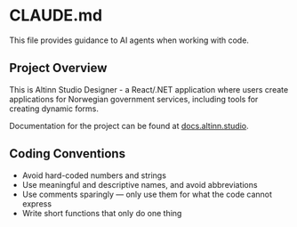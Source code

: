 # CLAUDE.md

This file provides guidance to AI agents when working with code.

## Project Overview

This is Altinn Studio Designer - a React/.NET application where users create applications for Norwegian government services, including tools for creating dynamic forms.

Documentation for the project can be found at [docs.altinn.studio](https://docs.altinn.studio/).

## Coding Conventions

- Avoid hard-coded numbers and strings
- Use meaningful and descriptive names, and avoid abbreviations
- Use comments sparingly — only use them for what the code cannot express
- Write short functions that only do one thing
